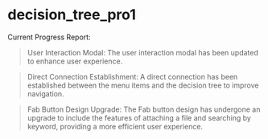 ﻿# decision_tree_pro1
Current Progress Report:
> User Interaction Modal: The user interaction modal has been updated to enhance user experience.

> Direct Connection Establishment: A direct connection has been established between the menu items and the decision tree to improve navigation.

> Fab Button Design Upgrade: The Fab button design has undergone an upgrade to include the features of attaching a file and searching by keyword, providing a more efficient user experience.